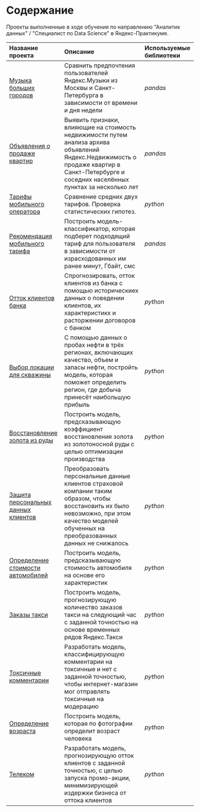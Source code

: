 # Содержание
Проекты выполненные в ходе обучения по направлению "Аналитик данных" / "Специалист по Data Science" в Яндекс-Практикуме.


| **Название проекта**  | **Описание**           | **Используемые библиотеки** |
| :-------------------- | :--------------------- |:----------------------------|
| [Музыка больших городов](https://daringfireball.net/projects/markdown/) | Сравнить предпочтения пользователей Яндекс.Музыки из Москвы и Санкт-Петербурга в зависимости от времени и дня недели | *pandas* |
| [Объявления о продаже квартир](https://github.com/karasevdy/yandex_pr_projects/tree/main/real_estate) | Выявить признаки, влияющие на стоимость недвижимости путем анализа архива объявлений Яндекс.Недвижимость о продаже квартир в Санкт-Петербурге и соседних населённых пунктах за несколько лет| *pandas* |
| [Тарифы мобильного оператора](https://daringfireball.net/projects/markdown/) | Сравнение средних двух тарифов. Проверка статистических гипотез. | *python* |
| [Рекомендация мобильного тарифа](https://github.com/karasevdy/yandex_pr_projects/tree/main/tariff_users_behavior) | Построить модель-классификатор, которая подберет подходящий тариф для пользователя в зависимости от израсходованных им ранее минут, Гбайт, смс | *pandas* |
| [Отток клиентов банка](https://github.com/karasevdy/yandex_pr_projects/tree/main/bank_customers_outflow) | Спрогнозировать, отток клиентов из банка с помощью историческиех данных о поведении клиентов, их характеристикх и расторжении договоров с банком| *python* |
| [Выбор локации для скважины](https://github.com/karasevdy/yandex_pr_projects/tree/main/oil_drill) | С помощью данных о пробах нефти в трёх регионах, включающих качество, объем и запасы нефти, постройть модель, которая поможет определить регион, где добыча принесёт наибольшую прибыль| *python* |
| [Восстановление золота из руды](https://github.com/karasevdy/yandex_pr_projects/tree/main/gold_recovery) |Построить модель, предсказывающую коэффициент восстановления золота из золотоносной руды с целью оптимизации производства| *python* |
| [Защита персональных данных клиентов](https://github.com/karasevdy/yandex_pr_projects/tree/main/insurance_data) |Преобразовать персональные данные клиентов страховой компании таким образом, чтобы восстановить их было невозможно, при этом качество моделей обученных на преобразованных данных не снижалось| *python* |
| [Определение стоимости автомобилей](https://github.com/karasevdy/yandex_pr_projects/tree/main/Cars) |Построить модель, предсказывающую стоимость автомобиля на основе его характеристик| *python* |
| [Заказы такси](https://github.com/karasevdy/yandex_pr_projects/tree/main/taxi) |Построить модель, прогнозирующую количество заказов такси на следующий час с заданной точностью на основе временных рядов Яндекс.Такси| *python* |
| [Токсичные комментарии](https://github.com/karasevdy/yandex_pr_projects/tree/main/toxic_comments) |Разработать модель, классифицирующую комментарии на токсичные и нет с заданной точностью, чтобы интернет-магазин мог отправлять токсичные на модерацию| *python* |
| [Определение возраста](https://github.com/karasevdy/yandex_pr_projects/tree/main/tox) |Построить модель, которая по фотографии определит возраст человека| *python* |
| [Телеком](https://github.com/karasevdy/yandex_pr_projects/tree/main/tox) |Разработать модель, прогнозирующую отток клиентов с заданной точностью, с целью запуска промо-акции, минимизирующей издержки бизнеса от оттока клиентов| *python* |
